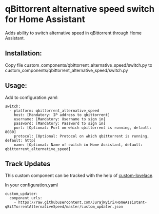 # qBittorrent alternative speed switch for Home Assistant
Adds ability to switch alternative speed in qBittorrent through Home Assistant.

## Installation:
Copy file custom_components/qbittorrent_alternative_speed/switch.py to custom_components/qbittorrent_alternative_speed/switch.py

## Usage:
Add to configuration.yaml:

```
switch:
  - platform: qbittorrent_alternative_speed
    host: [Mandatory: IP address to qbittorrent]
    username: [Mandatory: Username to sign in]
    password: [Mandatory: Password to sign in]
    port: [Optional: Port on which qbittorrent is running, default: 8080]
    protocol: [Optional: Protocol on which qbittorrent is running, default: http]
    name: [Optional: Name of switch in Home Assistant, default: qbittorrent_alternative_speed]
```

## Track Updates
This custom component can be tracked with the help of [custom-lovelace](https://github.com/ciotlosm/custom-lovelace).

In your configuration.yaml

```
custom_updater:
  component_urls:
    - https://raw.githubusercontent.com/JurajNyiri/HomeAssistant-qBitTorrentAlternativeSpeed/master/custom_updater.json
```